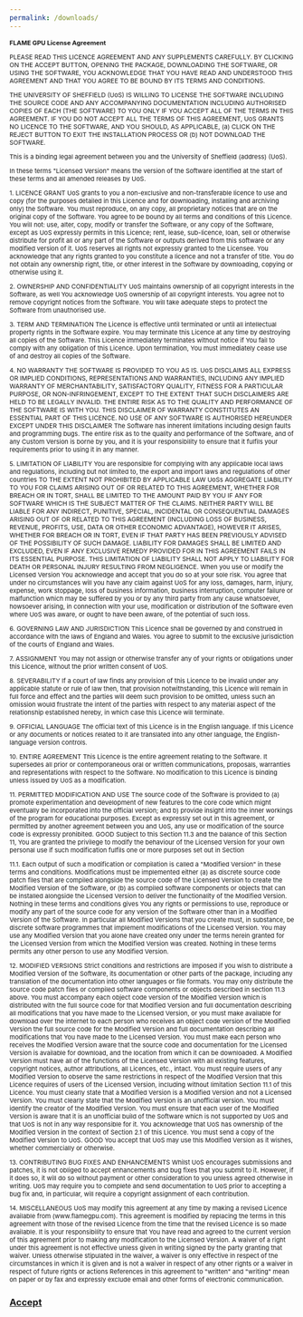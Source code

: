 ```yaml
---
permalink: /downloads/
---
```

<div class="downloads" style="font-size:11px;">
<b>FLAME GPU License Agreement</b>
<p>PLEASE READ THIS LICENCE AGREEMENT AND ANY SUPPLEMENTS CAREFULLY. BY CLICKING ON THE ACCEPT BUTTON, OPENING THE PACKAGE, DOWNLOADING THE SOFTWARE, OR USING THE SOFTWARE, YOU ACKNOWLEDGE THAT YOU HAVE READ AND UNDERSTOOD THIS AGREEMENT AND THAT YOU AGREE TO BE BOUND BY ITS TERMS AND CONDITIONS.</p>

<p>THE UNIVERSITY OF SHEFFIELD (UoS) IS WILLING TO LICENSE THE SOFTWARE INCLUDING THE SOURCE CODE AND ANY ACCOMPANYING DOCUMENTATION INCLUDING AUTHORISED COPIES OF EACH (THE SOFTWARE) TO YOU ONLY IF YOU ACCEPT ALL OF THE TERMS IN THIS AGREEMENT. IF YOU DO NOT ACCEPT ALL THE TERMS OF THIS AGREEMENT, UoS GRANTS NO LICENCE TO THE SOFTWARE, AND YOU SHOULD, AS APPLICABLE, (a) CLICK ON THE REJECT BUTTON TO EXIT THE INSTALLATION PROCESS OR (b) NOT DOWNLOAD THE SOFTWARE.</p>

<p>This is a binding legal agreement between you and the University of Sheffield (address) (UoS).</p>

<p>In these terms "Licensed Version" means the version of the Software identified at the start of these terms and all amended releases by UoS.</p>

<p>1. LICENCE GRANT UoS grants to you a non-exclusive and non-transferable licence to use and copy (for the purposes detailed in this Licence and for downloading, installing and archiving only) the Software. You must reproduce, on any copy, all proprietary notices that are on the original copy of the Software. You agree to be bound by all terms and conditions of this Licence. You will not: use, alter, copy, modify or transfer the Software, or any copy of the Software, except as UoS expressly permits in this Licence; rent, lease, sub-licence, loan, sell or otherwise distribute for profit all or any part of the Software or outputs derived from this software or any modified version of it. UoS reserves all rights not expressly granted to the Licensee. You acknowledge that any rights granted to you constitute a licence and not a transfer of title. You do not obtain any ownership right, title, or other interest in the Software by downloading, copying or otherwise using it.</p>

<p>2. OWNERSHIP AND CONFIDENTIALITY UoS maintains ownership of all copyright interests in the Software, as well You acknowledge UoS ownership of all copyright interests. You agree not to remove copyright notices from the Software. You will take adequate steps to protect the Software from unauthorised use.</p>

<p>3. TERM AND TERMINATION The Licence is effective until terminated or until all intellectual property rights in the Software expire. You may terminate this Licence at any time by destroying all copies of the Software. This Licence immediately terminates without notice if You fail to comply with any obligation of this Licence. Upon termination, You must immediately cease use of and destroy all copies of the Software.</p>

<p>4. NO WARRANTY THE SOFTWARE IS PROVIDED TO YOU AS IS. UoS DISCLAIMS ALL EXPRESS OR IMPLIED CONDITIONS, REPRESENTATIONS AND WARRANTIES, INCLUDING ANY IMPLIED WARRANTY OF MERCHANTABILITY, SATISFACTORY QUALITY, FITNESS FOR A PARTICULAR PURPOSE, OR NON-INFRINGEMENT, EXCEPT TO THE EXTENT THAT SUCH DISCLAIMERS ARE HELD TO BE LEGALLY INVALID. THE ENTIRE RISK AS TO THE QUALITY AND PERFORMANCE OF THE SOFTWARE IS WITH YOU. THIS DISCLAIMER OF WARRANTY CONSTITUTES AN ESSENTIAL PART OF THIS LICENCE. NO USE OF ANY SOFTWARE IS AUTHORISED HEREUNDER EXCEPT UNDER THIS DISCLAIMER The Software has inherent limitations including design faults and programming bugs. The entire risk as to the quality and performance of the Software, and of any Custom Version is borne by you, and it is your responsibility to ensure that it fulfils your requirements prior to using it in any manner.</p>

<p>5. LIMITATION OF LIABILITY You are responsible for complying with any applicable local laws and regulations, including but not limited to, the export and import laws and regulations of other countries TO THE EXTENT NOT PROHIBITED BY APPLICABLE LAW UoSs AGGREGATE LIABILITY TO YOU FOR CLAIMS ARISING OUT OF OR RELATED TO THIS AGREEMENT, WHETHER FOR BREACH OR IN TORT, SHALL BE LIMITED TO THE AMOUNT PAID BY YOU IF ANY FOR SOFTWARE WHICH IS THE SUBJECT MATTER OF THE CLAIMS. NEITHER PARTY WILL BE LIABLE FOR ANY INDIRECT, PUNITIVE, SPECIAL, INCIDENTAL OR CONSEQUENTIAL DAMAGES ARISING OUT OF OR RELATED TO THIS AGREEMENT (INCLUDING LOSS OF BUSINESS, REVENUE, PROFITS, USE, DATA OR OTHER ECONOMIC ADVANTAGE), HOWEVER IT ARISES, WHETHER FOR BREACH OR IN TORT, EVEN IF THAT PARTY HAS BEEN PREVIOUSLY ADVISED OF THE POSSIBILITY OF SUCH DAMAGE. LIABILITY FOR DAMAGES SHALL BE LIMITED AND EXCLUDED, EVEN IF ANY EXCLUSIVE REMEDY PROVIDED FOR IN THIS AGREEMENT FAILS IN ITS ESSENTIAL PURPOSE. THIS LIMITATION OF LIABILITY SHALL NOT APPLY TO LIABILITY FOR DEATH OR PERSONAL INJURY RESULTING FROM NEGLIGENCE. When you use or modify the Licensed Version You acknowledge and accept that you do so at your sole risk. You agree that under no circumstances will you have any claim against UoS for any loss, damages, harm, injury, expense, work stoppage, loss of business information, business interruption, computer failure or malfunction which may be suffered by you or by any third party from any cause whatsoever, howsoever arising, in connection with your use, modification or distribution of the Software even where UoS was aware, or ought to have been aware, of the potential of such loss.</p>

<p>6. GOVERNING LAW AND JURISDICTION This Licence shall be governed by and construed in accordance with the laws of England and Wales. You agree to submit to the exclusive jurisdiction of the courts of England and Wales.</p>

<p>7. ASSIGNMENT You may not assign or otherwise transfer any of your rights or obligations under this Licence, without the prior written consent of UoS.</p>

<p>8. SEVERABILITY If a court of law finds any provision of this Licence to be invalid under any applicable statute or rule of law then, that provision notwithstanding, this Licence will remain in full force and effect and the parties will deem such provision to be omitted, unless such an omission would frustrate the intent of the parties with respect to any material aspect of the relationship established hereby, in which case this Licence will terminate.</p>

<p>9. OFFICIAL LANGUAGE The official text of this Licence is in the English language. If this Licence or any documents or notices related to it are translated into any other language, the English-language version controls.</p>

<p>10. ENTIRE AGREEMENT This Licence is the entire agreement relating to the Software. It supersedes all prior or contemporaneous oral or written communications, proposals, warranties and representations with respect to the Software. No modification to this Licence is binding unless issued by UoS as a modification.</p>

<p>11. PERMITTED MODIFICATION AND USE The source code of the Software is provided to (a) promote experimentation and development of new features to the core code which might eventually be incorporated into the official version; and b) provide insight into the inner workings of the program for educational purposes. Except as expressly set out in this agreement, or permitted by another agreement between you and UoS, any use or modification of the source code is expressly prohibited. GOOD Subject to this Section 11.3 and the balance of this Section 11, You are granted the privilege to modify the behaviour of the Licensed Version for your own personal use if such modification fulfils one or more purposes set out in Section</p>

<p>11.1. Each output of such a modification or compilation is called a "Modified Version" in these terms and conditions. Modifications must be implemented either (a) as discrete source code patch files that are compiled alongside the source code of the Licensed Version to create the Modified Version of the Software, or (b) as compiled software components or objects that can be installed alongside the Licensed Version to deliver the functionality of the Modified Version. Nothing in these terms and conditions gives You any rights or permissions to use, reproduce or modify any part of the source code for any version of the Software other than in a Modified Version of the Software. In particular all Modified Versions that you create must, in substance, be discrete software programmes that implement modifications of the Licensed Version. You may use any Modified Version that you alone have created only under the terms herein granted for the Licensed Version from which the Modified Version was created. Nothing in these terms permits any other person to use any Modified Version.</p>

<p>12. MODIFIED VERSIONS Strict conditions and restrictions are imposed if you wish to distribute a Modified Version of the Software, its documentation or other parts of the package, including any translation of the documentation into other languages or file formats. You may only distribute the source code patch files or compiled software components or objects described in section 11.3 above. You must accompany each object code version of the Modified Version which is distributed with the full source code for that Modified Version and full documentation describing all modifications that you have made to the Licensed Version, or you must make available for download over the internet to each person who receives an object code version of the Modified Version the full source code for the Modified Version and full documentation describing all modifications that You have made to the Licensed Version. You must make each person who receives the Modified Version aware that the source code and documentation for the Licensed Version is available for download, and the location from which it can be downloaded. A Modified Version must have all of the functions of the Licensed Version with all existing features, copyright notices, author attributions, all Licences, etc., intact. You must require users of any Modified Version to observe the same restrictions in respect of the Modified Version that this Licence requires of users of the Licensed Version, including without limitation Section 11.1 of this Licence. You must clearly state that a Modified Version is a Modified Version and not a Licensed Version. You must clearly state that the Modified Version is an unofficial version. You must identify the creator of the Modified Version. You must ensure that each user of the Modified Version is aware that it is an unofficial build of the Software which is not supported by UoS and that UoS is not in any way responsible for it. You acknowledge that UoS has ownership of the Modified Version in the context of Section 2.1 of this Licence. You must send a copy of the Modified Version to UoS. GOOD You accept that UoS may use this Modified Version as it wishes, whether commercially or otherwise.</p>

<p>13. CONTRIBUTING BUG FIXES AND ENHANCEMENTS Whilst UoS encourages submissions and patches, it is not obliged to accept enhancements and bug fixes that you submit to it. However, if it does so, it will do so without payment or other consideration to you unless agreed otherwise in writing. UoS may require you to complete and send documentation to UoS prior to accepting a bug fix and, in particular, will require a copyright assignment of each contribution.</p>

<p>14. MISCELLANEOUS UoS may modify this agreement at any time by making a revised Licence available from (www.flamegpu.com). This agreement is modified by replacing the terms in this agreement with those of the revised Licence from the time that the revised Licence is so made available. It is your responsibility to ensure that You have read and agreed to the current version of this agreement prior to making any modification to the Licensed Version. A waiver of a right under this agreement is not effective unless given in writing signed by the party granting that waiver. Unless otherwise stipulated in the waiver, a waiver is only effective in respect of the circumstances in which it is given and is not a waiver in respect of any other rights or a waiver in respect of future rights or actions References in this agreement to "written" and "writing" mean on paper or by fax and expressly exclude email and other forms of electronic communication.</p>
</div>

<h3><a href="links">Accept</a></h3>